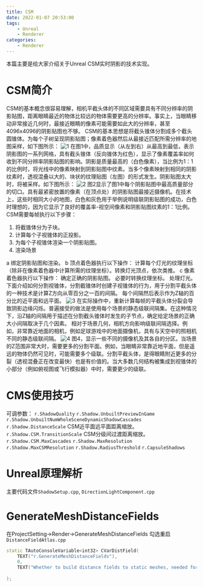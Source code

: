 ```yaml
---
title: CSM
date: 2022-01-07 20:53:00
tags:
    - Unreal
    - Renderer
categories:
    - Renderer
---
```

本篇主要是给大家介绍关于Unreal CSM实时阴影的技术实现。
# CSM简介
CSM的基本概念很容易理解，相机平截头体的不同区域需要具有不同分辨率的阴影贴图，距离眼睛最近的物体比较远的物体需要更高的分辨率。事实上，当眼睛移动非常接近几何时，最接近眼睛的像素可能需要如此大的分辨率，甚至4096x4096的阴影贴图也不够。
CSM的基本思想是将截头锥体分割成多个截头圆锥体。为每个子树呈现阴影贴图；像素着色器然后从最接近匹配所需分辨率的地图采样，如下图所示：
![1](1.png)
在图1中，品质显示（从左到右）从最高到最低，表示阴影图的一系列网格，具有截头锥体（反向锥体为红色），显示了像素覆盖率如何收到不同分辨率阴影贴图的影响。阴影是质量最高的（白色像素），当比例为1：1的比例时，将光线中的像素映射到阴影贴图中纹素。当多个像素映射到相同的阴影纹素时，透视混叠以大的、块状的纹理贴图（左图）的形式发生。阴影贴图太大时，将被采样。如下图所示：
![2](/images/Unreal/Renderer/CSM/2.png)
图2显示了图1中每个阴影贴图中最高质量部分的切口。具有最紧密放置的像素（在顶点处）的阴影贴图最接近摄像机。在技术上，这些时相同大小的地图，白色和灰色用于举例说明级联阴影贴图的成功，白色时理想的，因为它显示了良好的覆盖率-视空间像素和阴影贴图纹素的1：1比例。
CSM需要每帧执行以下步骤：
1. 将截锥体分为子块。
2. 计算每个子视锥体的正投影。
3. 为每个子视锥体渲染一个阴影贴图。
4. 渲染场景

a 绑定阴影贴图和渲染。
b 顶点着色器执行以下操作：
计算每个灯光的纹理坐标（除非在像素着色器中计算所需的纹理坐标）。转换灯光顶点，依次类推。
c 像素着色器执行以下操作：
确定正确的阴影贴图。
必要时转换纹理坐标。
处理灯光。
下面介绍如何分割视锥体，分割截锥体时创建子视锥体的行为，用于分割平截头体的一种技术是计算Z方向从零百分之一百的间隔。
每个间隔然后表示作为Z轴的百分比的近平面和远平面。
![3](3.png)
在实际操作中，重新计算每帧的平截头体分裂会导致阴影边缘闪烁。普遍接受的做法是使用每个场景的静态级联间隔集。在这种情况下，沿Z轴的间隔用于描述在分割截头锥体时发生的子节点，确定给定场景的正确大小间隔取决于几个因素。
相对于场景几何，相机方向影响级联间隔选择。例如，非常靠近地面的相机，例如足球游戏中的地面摄像机，具有与天空中的照相机不同的静态级联间隔。
![4](/images/Unreal/Renderer/CSM/4.png)
图4，显示一些不同的摄像机及其各自的分区。当场景的Z范围非常大时，需要更多的分割平面。例如，当眼睛非常靠近地平面，但是遥远的物体仍然可见时，可能需要多个级联。分割平截头体，是得眼睛附近更多的分裂（透视混叠正在改变最快）也是有价值的。当大多数几何结构被集成到视锥体的小部分（例如俯视图或飞行模拟器）中时，需要更少的级联。
# CMS使用技巧
可调参数：
`r.ShadowQuality`
`r.Shadow.UnbuiltPreviewInGame`
`r.Shadow.UnbuiltNumWholeSceneDynamicShadowCascades`
`r.Shadow.DistanceScale` CSM近平面远平面距离缩放。
`r.Shadow.CSM.TransitionScale` CSM分级间过渡距离缩放。
`r.Shadow.CSM.MaxCascades`
`r.Shadow.MaxResolution`
`r.Shadow.MaxCSMResolution`
`r.Shadow.RadiusThreshold`
`r.CapsuleShadows`
# Unreal原理解析
主要代码文件`ShadowSetup.cpp`, `DirectionLightComponent.cpp`

# GenerateMeshDistanceFields

在ProjectSetting->Render->GenerateMeshDistanceFields 勾选重启
`DistanceFieldAtlas.cpp`
```c++
static TAutoConsoleVariable<int32> CVarDistField(
    TEXT("r.GenerateMeshDistanceFields"),
    0,
    TEXT("Whether to build distance fields to static meshes, needed for distance field AO, which is used to implement Movable SkyLight shadows.\n")
    
);
```
